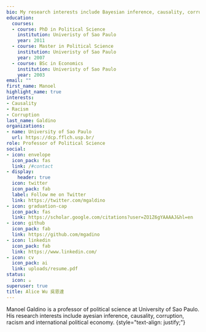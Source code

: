 ```yaml
---
bio: My research interests include Bayesian inference, causality, corruption, racism and international political economy.
education:
  courses:
  - course: PhD in Political Science
    institution: Univeristy of Sao Paulo
    year: 2011
  - course: Master in Political Science
    institution: Univeristy of Sao Paulo
    year: 2007
  - course: BSc in Economics
    institution: Univeristy of Sao Paulo
    year: 2003
email: ""
first_name: Manoel
highlight_name: true
interests:
- Causality
- Racism
- Corruption
last_name: Galdino
organizations:
- name: University of Sao Paulo
  url: https://dcp.fflch.usp.br/
role: Professor of Political Science
social:
- icon: envelope
  icon_pack: fas
  link: /#contact
- display:
    header: true
  icon: twitter
  icon_pack: fab
  label: Follow me on Twitter
  link: https://twitter.com/mgaldino
- icon: graduation-cap
  icon_pack: fas
  link: https://scholar.google.com/citations?user=ZO1Z6gYAAAAJ&hl=en
- icon: github
  icon_pack: fab
  link: https://github.com/mgadino
- icon: linkedin
  icon_pack: fab
  link: https://www.linkedin.com/
- icon: cv
  icon_pack: ai
  link: uploads/resume.pdf
status:
  icon: ☕️
superuser: true
title: Alice Wu 吳恩達
---
```


Manoel Galdino is a professor of political science at University of Sao Paulo. His research interests include ayesian inference, causality, corruption, racism and international political economy.
{style="text-align: justify;"}
